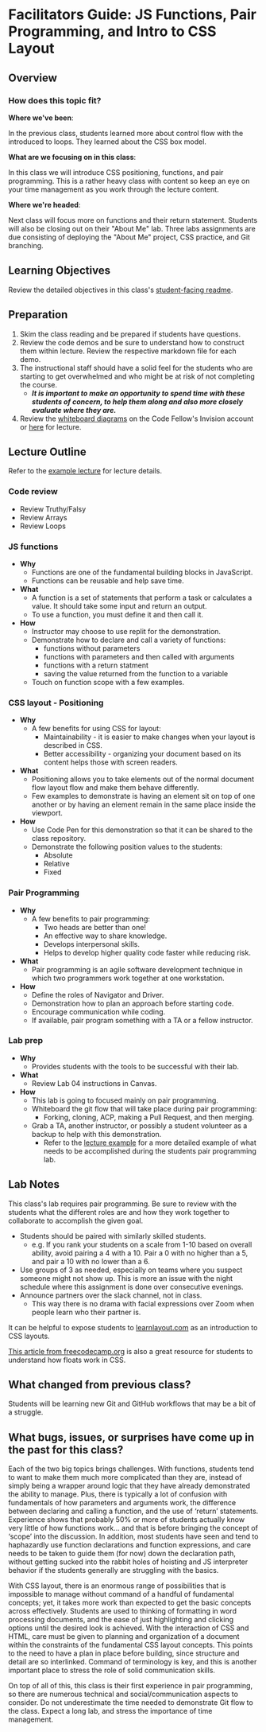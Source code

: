 # Facilitators Guide: JS Functions, Pair Programming, and Intro to CSS Layout

## Overview

### How does this topic fit?

**Where we've been**:

In the previous class, students learned more about control flow with the introduced to loops. They learned about the CSS box model.

**What are we focusing on in this class**:

In this class we will introduce CSS positioning, functions, and pair programming. This is a rather heavy class with content so keep an eye on your time management as you work through the lecture content.

**Where we're headed**:

Next class will focus more on functions and their return statement. Students will also be closing out on their "About Me" lab.  Three labs assignments are due consisting of deploying the "About Me" project, CSS practice, and Git branching.

## Learning Objectives

Review the detailed objectives in this class's [student-facing readme](../README.md).

## Preparation

1. Skim the class reading and be prepared if students have questions.
1. Review the code demos and be sure to understand how to construct them within lecture. Review the respective markdown file for each demo.
1. The instructional staff should have a solid feel for the students who are starting to get overwhelmed and who might be at risk of not completing the course.
   - ***It is important to make an opportunity to spend time with these students of concern, to help them along and also more closely evaluate where they are.***
1. Review the [whiteboard diagrams](https://code-fellows.invisionapp.com/freehand/201-Whiteboards-8r4qFnMn2) on the Code Fellow's Invision account or [here](whiteboards/class04WB.png) for lecture.

## Lecture Outline
<!-- NOTE TO INSTRUCTOR: If you make any changes to the lecture, make matching changes into LECTURE.md -->

Refer to the [example lecture](LECTURE.md) for lecture details.

### Code review

- Review Truthy/Falsy
- Review Arrays
- Review Loops

### JS functions

- **Why**
  - Functions are one of the fundamental building blocks in JavaScript.
  - Functions can be reusable and help save time.
- **What**
  - A function is a set of statements that perform a task or calculates a value. It should take some input and return an output.
  - To use a function, you must define it and then call it.
- **How**
  - Instructor may choose to use replit for the demonstration.
  - Demonstrate how to declare and call a variety of functions:
    - functions without parameters
    - functions with parameters and then called with arguments
    - functions with a return statment
    - saving the value returned from the function to a variable
  - Touch on function scope with a few examples.

### CSS layout - Positioning

- **Why**
  - A few benefits for using CSS for layout:
    - Maintainability - it is easier to make changes when your layout is described in CSS.
    - Better accessibility - organizing your document based on its content helps those with screen readers.
- **What**
  - Positioning allows you to take elements out of the normal document flow layout flow and make them behave differently.
  - Few examples to demonstrate is having an element sit on top of one another or by having an element remain in the same place inside the viewport.
- **How**
  - Use Code Pen for this demonstration so that it can be shared to the class repository.
  - Demonstrate the following position values to the students:
    - Absolute
    - Relative
    - Fixed

### Pair Programming

- **Why**
  - A few benefits to pair programming:
    - Two heads are better than one!
    - An effective way to share knowledge.
    - Develops interpersonal skills.
    - Helps to develop higher quality code faster while reducing risk.
- **What**
  - Pair programming is an agile software development technique in which two programmers work together at one workstation.
- **How**
  - Define the roles of Navigator and Driver.
  - Demonstration how to plan an approach before starting code.
  - Encourage communication while coding.
  - If available, pair program something with a TA or a fellow instructor.

### Lab prep

- **Why**
  - Provides students with the tools to be successful with their lab.
- **What**
  - Review Lab 04 instructions in Canvas.
- **How**
  - This lab is going to focused mainly on pair programming.
  - Whiteboard the git flow that will take place during pair programming:
    - Forking, cloning, ACP, making a Pull Request, and then merging.
  - Grab a TA, another instructor, or possibly a student volunteer as a backup to help with this demonstration.
    - Refer to the [lecture example](LECTURE-EXAMPLE.md) for a more detailed example of what needs to be accomplished during the students pair programming lab.

## Lab Notes

This class's lab requires pair programming. Be sure to review with the students what the different roles are and how they work together to collaborate to accomplish the given goal.

- Students should be paired with similarly skilled students.
  - e.g. If you rank your students on a scale from 1-10 based on overall ability, avoid pairing a 4 with a 10. Pair a 0 with no higher than a 5, and pair a 10 with no lower than a 6.
- Use groups of 3 as needed, especially on teams where you suspect someone might not show up. This is more an issue with the night schedule where this assignment is done over consecutive evenings.
- Announce partners over the slack channel, not in class.
  - This way there is no drama with facial expressions over Zoom when people learn who their partner is.

It can be helpful to expose students to [learnlayout.com](http://learnlayout.com) as an introduction to CSS layouts.

[This article from freecodecamp.org](https://medium.freecodecamp.org/css-floats-explained-by-riding-an-escalator-57fa55232333) is also a great resource for students to understand how floats work in CSS.

## What changed from previous class?

Students will be learning new Git and GitHub workflows that may be a bit of a struggle.

## What bugs, issues, or surprises have come up in the past for this class?

Each of the two big topics brings challenges. With functions, students tend to want to make them much more complicated than they are, instead of simply being a wrapper around logic that they have already demonstrated the ability to manage. Plus, there is typically a lot of confusion with fundamentals of how parameters and arguments work, the difference between declaring and calling a function, and the use of ‘return’ statements. Experience shows that probably 50% or more of students actually know very little of how functions work… and that is before bringing the concept of ‘scope’ into the discussion. In addition, most students have seen and tend to haphazardly use function declarations and function expressions, and care needs to be taken to guide them (for now) down the declaration path, without getting sucked into the rabbit holes of hoisting and JS interpreter behavior if the students generally are struggling with the basics.

With CSS layout, there is an enormous range of possibilities that is impossible to manage without command of a handful of fundamental concepts; yet, it takes more work than expected to get the basic concepts across effectively. Students are used to thinking of formatting in word processing documents, and the ease of just highlighting and clicking options until the desired look is achieved. With the interaction of CSS and HTML, care must be given to planning and organization of a document within the constraints of the fundamental CSS layout concepts. This points to the need to have a plan in place before building, since structure and detail are so interlinked. Command of terminology is key, and this is another important place to stress the role of solid communication skills.

On top of all of this, this class is their first experience in pair programming, so there are numerous technical and social/communication aspects to consider. Do not underestimate the time needed to demonstrate Git flow to the class. Expect a long lab, and stress the importance of time management.
